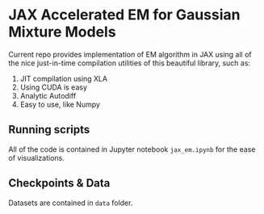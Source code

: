 # JAX Accelerated EM for Gaussian Mixture Models
Current repo provides implementation of EM algorithm in JAX using all of the nice just-in-time compilation utilities of this beautiful library, such as:

1. JIT compilation using XLA
2. Using CUDA is easy
3. Analytic Autodiff
4. Easy to use, like Numpy

## Running scripts
All of the code is contained in Jupyter notebook `jax_em.ipynb` for the ease of visualizations.

## Checkpoints & Data
Datasets are contained in `data` folder.
